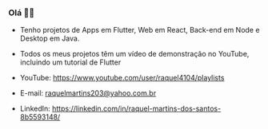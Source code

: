 ### Olá :woman_technologist:

 - Tenho projetos de Apps em Flutter, Web em React, Back-end em Node e Desktop em Java.
 - Todos os meus projetos têm um vídeo de demonstração no YouTube, incluindo um tutorial de Flutter

 - YouTube: https://www.youtube.com/user/raquel4104/playlists 
 - E-mail: raquelmartins203@yahoo.com.br
 - LinkedIn: https://linkedin.com/in/raquel-martins-dos-santos-8b5593148/

